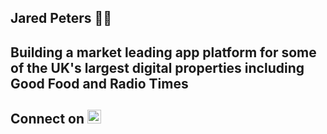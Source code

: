 ## Jared Peters 👋🏼

## Building a market leading app platform for some of the UK's largest digital properties including Good Food and Radio Times

## Connect on [<img src="https://cdn.jsdelivr.net/gh/devicons/devicon/icons/linkedin/linkedin-original.svg" width="22" alt="LinkedIn" />](https://www.linkedin.com/in/jared-peters/)
          
